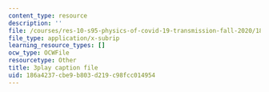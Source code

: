 ```yaml
---
content_type: resource
description: ''
file: /courses/res-10-s95-physics-of-covid-19-transmission-fall-2020/186a4237cbe9b803d219c98fcc014954_71dUZmywpOM.srt
file_type: application/x-subrip
learning_resource_types: []
ocw_type: OCWFile
resourcetype: Other
title: 3play caption file
uid: 186a4237-cbe9-b803-d219-c98fcc014954
---
```

